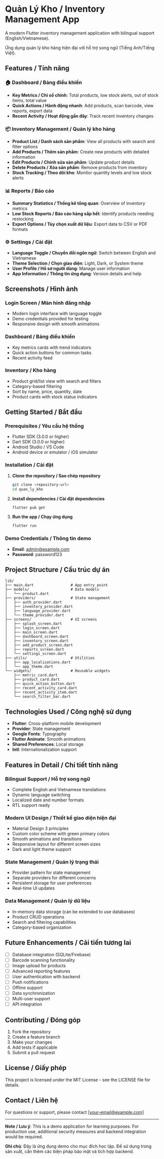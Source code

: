 # Quản Lý Kho / Inventory Management App

A modern Flutter inventory management application with bilingual support (English/Vietnamese).

Ứng dụng quản lý kho hàng hiện đại với hỗ trợ song ngữ (Tiếng Anh/Tiếng Việt).

## Features / Tính năng

### 🏠 Dashboard / Bảng điều khiển
- **Key Metrics / Chỉ số chính**: Total products, low stock alerts, out of stock items, total value
- **Quick Actions / Hành động nhanh**: Add products, scan barcode, view reports, export data
- **Recent Activity / Hoạt động gần đây**: Track recent inventory changes

### 📦 Inventory Management / Quản lý kho hàng
- **Product List / Danh sách sản phẩm**: View all products with search and filter options
- **Add Products / Thêm sản phẩm**: Create new products with detailed information
- **Edit Products / Chỉnh sửa sản phẩm**: Update product details
- **Delete Products / Xóa sản phẩm**: Remove products from inventory
- **Stock Tracking / Theo dõi kho**: Monitor quantity levels and low stock alerts

### 📊 Reports / Báo cáo
- **Summary Statistics / Thống kê tổng quan**: Overview of inventory metrics
- **Low Stock Reports / Báo cáo hàng sắp hết**: Identify products needing restocking
- **Export Options / Tùy chọn xuất dữ liệu**: Export data to CSV or PDF formats

### ⚙️ Settings / Cài đặt
- **Language Toggle / Chuyển đổi ngôn ngữ**: Switch between English and Vietnamese
- **Theme Selection / Chọn giao diện**: Light, Dark, or System theme
- **User Profile / Hồ sơ người dùng**: Manage user information
- **App Information / Thông tin ứng dụng**: Version details and help

## Screenshots / Hình ảnh

### Login Screen / Màn hình đăng nhập
- Modern login interface with language toggle
- Demo credentials provided for testing
- Responsive design with smooth animations

### Dashboard / Bảng điều khiển
- Key metrics cards with trend indicators
- Quick action buttons for common tasks
- Recent activity feed

### Inventory / Kho hàng
- Product grid/list view with search and filters
- Category-based filtering
- Sort by name, price, quantity, date
- Product cards with stock status indicators

## Getting Started / Bắt đầu

### Prerequisites / Yêu cầu hệ thống
- Flutter SDK (3.0.0 or higher)
- Dart SDK (3.0.0 or higher)
- Android Studio / VS Code
- Android device or emulator / iOS simulator

### Installation / Cài đặt

1. **Clone the repository / Sao chép repository**
   ```bash
   git clone <repository-url>
   cd quan_ly_kho
   ```

2. **Install dependencies / Cài đặt dependencies**
   ```bash
   flutter pub get
   ```

3. **Run the app / Chạy ứng dụng**
   ```bash
   flutter run
   ```

### Demo Credentials / Thông tin demo
- **Email**: admin@example.com
- **Password**: password123

## Project Structure / Cấu trúc dự án

```
lib/
├── main.dart                 # App entry point
├── models/                   # Data models
│   └── product.dart
├── providers/                # State management
│   ├── auth_provider.dart
│   ├── inventory_provider.dart
│   ├── language_provider.dart
│   └── theme_provider.dart
├── screens/                  # UI screens
│   ├── splash_screen.dart
│   ├── login_screen.dart
│   ├── main_screen.dart
│   ├── dashboard_screen.dart
│   ├── inventory_screen.dart
│   ├── add_product_screen.dart
│   ├── reports_screen.dart
│   └── settings_screen.dart
├── utils/                    # Utilities
│   ├── app_localizations.dart
│   └── app_theme.dart
└── widgets/                  # Reusable widgets
    ├── metric_card.dart
    ├── product_card.dart
    ├── quick_action_button.dart
    ├── recent_activity_card.dart
    ├── recent_activity_item.dart
    └── search_filter_bar.dart
```

## Technologies Used / Công nghệ sử dụng

- **Flutter**: Cross-platform mobile development
- **Provider**: State management
- **Google Fonts**: Typography
- **Flutter Animate**: Smooth animations
- **Shared Preferences**: Local storage
- **Intl**: Internationalization support

## Features in Detail / Chi tiết tính năng

### Bilingual Support / Hỗ trợ song ngữ
- Complete English and Vietnamese translations
- Dynamic language switching
- Localized date and number formats
- RTL support ready

### Modern UI Design / Thiết kế giao diện hiện đại
- Material Design 3 principles
- Custom color scheme with green primary colors
- Smooth animations and transitions
- Responsive layout for different screen sizes
- Dark and light theme support

### State Management / Quản lý trạng thái
- Provider pattern for state management
- Separate providers for different concerns
- Persistent storage for user preferences
- Real-time UI updates

### Data Management / Quản lý dữ liệu
- In-memory data storage (can be extended to use databases)
- Product CRUD operations
- Search and filtering capabilities
- Category-based organization

## Future Enhancements / Cải tiến tương lai

- [ ] Database integration (SQLite/Firebase)
- [ ] Barcode scanning functionality
- [ ] Image upload for products
- [ ] Advanced reporting features
- [ ] User authentication with backend
- [ ] Push notifications
- [ ] Offline support
- [ ] Data synchronization
- [ ] Multi-user support
- [ ] API integration

## Contributing / Đóng góp

1. Fork the repository
2. Create a feature branch
3. Make your changes
4. Add tests if applicable
5. Submit a pull request

## License / Giấy phép

This project is licensed under the MIT License - see the LICENSE file for details.

## Contact / Liên hệ

For questions or support, please contact [your-email@example.com]

---

**Note / Lưu ý**: This is a demo application for learning purposes. For production use, additional security measures and backend integration would be required.

**Ghi chú**: Đây là ứng dụng demo cho mục đích học tập. Để sử dụng trong sản xuất, cần thêm các biện pháp bảo mật và tích hợp backend.

